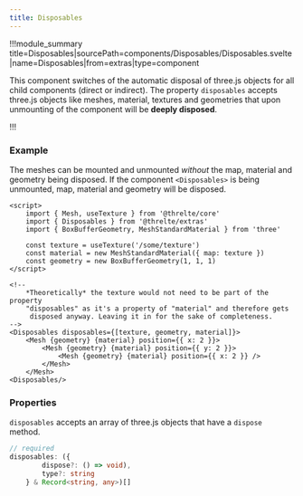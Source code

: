 ```yaml
---
title: Disposables
---
```


!!!module_summary title=Disposables|sourcePath=components/Disposables/Disposables.svelte|name=Disposables|from=extras|type=component

This component switches of the automatic disposal of three.js objects for all child components (direct or indirect). The property `disposables` accepts three.js objects like meshes, material, textures and geometries that upon unmounting of the component will be **deeply disposed**.

!!!

### Example

The meshes can be mounted and unmounted _without_ the map, material and geometry being disposed. If the component `<Disposables>` is being unmounted, map, material and geometry will be disposed.

```svelte
<script>
	import { Mesh, useTexture } from '@threlte/core'
	import { Disposables } from '@threlte/extras'
	import { BoxBufferGeometry, MeshStandardMaterial } from 'three'

	const texture = useTexture('/some/texture')
	const material = new MeshStandardMaterial({	map: texture })
	const geometry = new BoxBufferGeometry(1, 1, 1)
</script>

<!--
	*Theoretically* the texture would not need to be part of the property
	"disposables" as it's a property of "material" and therefore gets
	 disposed anyway. Leaving it in for the sake of completeness.
-->
<Disposables disposables={[texture, geometry, material]}>
	<Mesh {geometry} {material} position={{ x: 2 }}>
		<Mesh {geometry} {material} position={{ y: 2 }}>
			<Mesh {geometry} {material} position={{ x: 2 }} />
		</Mesh>
	</Mesh>
<Disposables/>
```

### Properties

`disposables` accepts an array of three.js objects that have a `dispose` method.

```ts
// required
disposables: ({
		dispose?: () => void),
		type?: string
	} & Record<string, any>)[]
```
